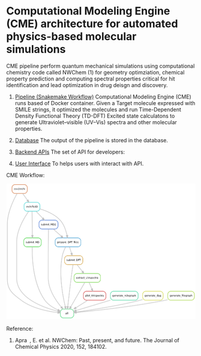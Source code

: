 # Computational Modeling Engine (CME) architecture for automated physics-based molecular simulations

CME pipeline perform quantum mechanical simulations using computational chemistry code called NWChem (1) for geometry optimziation, chemical property prediction and computing spectral properties critical for hit identification and lead optimization in drug deisgn and discovery.

1. [Pipeline (Snakemake Workflow)](devDocs/pipeline.md)
   Computational Modeling Engine (CME) runs based of Docker container. Given a Target molecule expressed with SMILE strings, it optimized the molecules and run Time-Dependent Density Functional Theory (TD-DFT) Excited state calculatons to generate Ultraviolet–visible (UV–Vis) spectra and other molecular properties.
   
2. [Database](devDocs/database.md)
   The output of the pipeline is stored in the database.
    
3. [Backend APIs](apis/api.md)
   The set of API for developers:
     
4. [User Interface](devDocs/webapp.md)
   To helps users with interact with API.

CME Workflow:

![alt text](./logs/cme_rulegraph.png)


Reference: 
1. Apra , E. et al. NWChem: Past, present, and future. The Journal of Chemical Physics
2020, 152, 184102.
